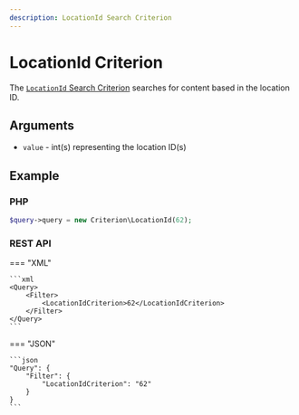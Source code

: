 ```yaml
---
description: LocationId Search Criterion
---
```


# LocationId Criterion

The [`LocationId` Search Criterion](/api/php_api/php_api_reference/classes/Ibexa-Contracts-Core-Repository-Values-Content-Query-Criterion-LocationId.html) searches for content based in the location ID.

## Arguments

- `value` - int(s) representing the location ID(s)

## Example

### PHP

``` php
$query->query = new Criterion\LocationId(62);
```

### REST API

=== "XML"

    ```xml
    <Query>
        <Filter>
            <LocationIdCriterion>62</LocationIdCriterion>
        </Filter>
    </Query>
    ```

=== "JSON"

    ```json
    "Query": {
        "Filter": {
            "LocationIdCriterion": "62"
        }
    }
    ```
